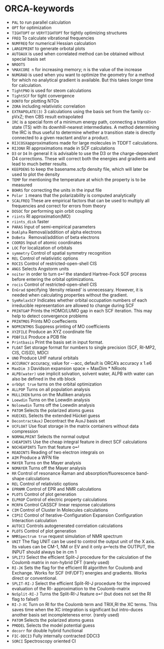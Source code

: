 # ORCA-keywords
- `PAL` to run parallel calculation
- `OPT` for optimization
- `TIGHTOPT` or `VERYTIGHTOPT` for tightly optimizing structures
- `FREQ` To calculate vibrational frequencies
- `NUMFREQ` for numerical Hessian calculation
- `LARGEPRINT` to generate orbotal plots
- `AUTOAUX` is used when correlated method can be obtained without special basis set
- `NROOTS`
- `%MAXCORE n` for increasing memory; n is the value of the increase
- `NUMGRAD` is used when you want to optimize the geometry for a method for which no analytical gradient is available. But this takes longer time for calculation.
- `TightPNO` is used for steom calculations
- `TightSCF` for tight convergence
- `DONTO` for plotting NTOs
- `ZORA` including relativistic correlation
- `EXTRAPOLATE(3)` 3 calculations using the basis set from the family cc-pVxZ; then CBS result extrapolated
- `IRC` is a special form of a minimum energy path, connecting a transition state (TS) with its downhill-nearest intermediates. A method determining the IRC is thus useful to determine whether a transition state is directly connected to a       given reactant and/or a product.
- `RIJCOSX`approximations made for large molecules in TDDFT calculations.
- `RIJONX` RI approximations made in SCF calculations
- `D3` or `D4` In general it is advisable to use the D3 or the charge-dependent D4 corrections. These will correct both the energies and gradients and lead to much better results.
- `KEEPDENS` to keep the basename.scfp density file, which will later be used to plot the density
- `TEMP` for mentioning the temperature at which the property is to be measured
- `BOHRS` for correcting the units in the input file
- `Polar 1` means that the polarizability is computed analytically
- `SCALFREQ` These are empirical factors that can be used to multiply all frequencies and correct for errors from theory 
- `DOSOC` for performing spin orbit coupling
- `riints` RI approximation(MO)
- `riints_disk` faster
- `PARAS` Input of semi-empirical parameters
- `DoAlpha` Removal/addition of alpha electrons
- `DoBeta ` Removal/addition of beta electrons
- `COORDS` Input of atomic coordinates
- `LOC` For localization of orbitals
- `symmetry` Control of spatial symmetry recognition
- `REL` Control of relativistic options
- `ROCIS` Control of restricted-open-shell CIS
- `ANGS` Selects Angstorm units
- `noiter` in order to turn o↵ the standard Hartree-Fock SCF process before entering the orbital optimizations.
- `rocis` Control of restricted-open-shell CIS
- `EnGrad` specifying ’density relaxed’ is unnecessary. However, it is needed when calculating properties without the gradient.
- `SymRelaxSCF` Indicates whether orbital occupation numbers of each irreducible representation are allowed to change during SCF
- `PRINTGAP` Prints the HOMO/LUMO gap in each SCF iteration. This may help to detect convergence problems
- `PRINTMOS` Prints MO coeffecients
- `NOPRINTMOS` Suppress printing of MO coefficients
-  `XYZFILE`  Produce an XYZ coordinate file
-  `PDBFILE`  Produce a PDB file
-  `Printbasis` Print the basis set in input format.
-  `FLOAT` Set storage format for numbers to single precision (SCF, RI-MP2, CIS, CIS(D), MDCI
-  `UNO` Produce UHF natural orbitals
-  `ACCURACY` accuracy, value for --acc, default is ORCA’s accuracy x 1.e6
-  `MaxDim 3` Davidson expansion space = MaxDim * NRoots
-  `ALPB(water)` use implicit solvation, solvent water,  ALPB with water  can also be defined in the xtb block
-  `orbOpt true` turns on the orbital optimization
-  `ALLPOP` Turns on all population analysis
-  `MULLIKEN` turns on the Mulliken analysis
-  `Loewdin` Turns on the Loewdin analysis
-  `Noloewdin` Turns off the Loewdin analysis
-  `PATOM` Selects the polarized atoms guess
-  `HUECKEL` Selects the extended Hückel guess
-  `DecontractAuxJ` Decontract the AuxJ basis set
-  `UCFLOAT` Use float storage in the matrix containers without data compression
-  `NORMALPRINT` Selects the normal output
-  `CHEAPINTS` Use the cheap integral feature in direct SCF calculations
-  `NOCHEAPINTS` Turn that feature o↵
-  `READINTS` Reading of two electron integrals on
-  `AIM` Produce a WFN file
-  `MAYER` Turns on the Mayer analysis
-  `NOMAYER` Turns off the Mayer analysis
-  `RR` Control of resonance Raman and absorption/fluorescence band-shape calculations
-  `REL` Control of relativistic options
- `EPRNMR` Control of EPR and NMR calculations
- `PLOTS` Control of plot generation
- `ELPROP` Control of electric property calculations
- `MCRPA` Control CASSCF linear response calculations
- `CIM` Control of Cluster In Molecules calculations
- `CIPSI` Control of Iterative-Configuration Expansion Configuration Interaction calculation
- `AUTOCI` Controls autogenerated correlation calculations
- `PLOTS` Control of plot generation
- `NMRSpectrum true` request simulation of NMR spectrum
- `UNIT` The flag UNIT can be used to control the output unit of the X axis. Its values can be CM-1, NM or EV and it only a↵ects the OUTPUT, the INPUT should always be in cm 1
- `SPLITJ` Select the efficient Split-J procedure for the calculation of the Coulomb matrix in non-hybrid DFT (rarely used)
- `RI-JK` Sets the flag for the efficient RI algorithm for Coulomb and Exchange. Works for SCF (HF/DFT) energies and gradients. Works direct or conventional.
- `SPLIT-RI-J` Select the efficient Split-RI-J procedure for the improved evaluation of the RI- approximation to the Coulomb-matrix
- `NoSplit-RI-J` Turns the Split-RI-J feature o↵ (but does not set the RI flag to false!)
- `RI-J-XC` Turn on RI for the Coulomb term and TRIX,RI the XC terms. This saves time when the XC integration is significant but intro-duces another basis set incompleteness error. (rarely used)
- `PATOM` Selects the polarized atoms guess
- `PMODEL` Selects the model potential guess
- `decorr` for double hybrid functional
- `FIC-DDCI3` Fully internally contracted DDCI3
- `SORCI` Spectroscopy oriented CI
